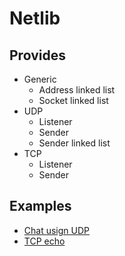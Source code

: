 # Netlib

## Provides

- Generic
  - Address linked list
  - Socket linked list
- UDP
  - Listener
  - Sender
  - Sender linked list
- TCP
  - Listener
  - Sender

## Examples

- [Chat usign UDP](/examples/chat-udp)
- [TCP echo](/examples/echo-tcp)

